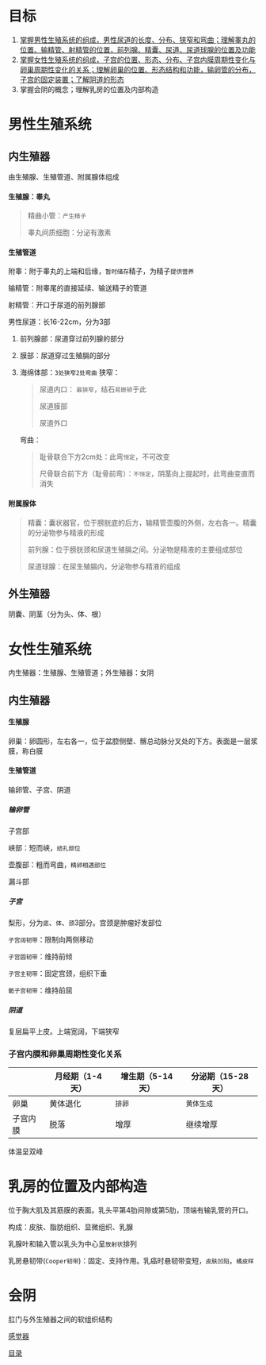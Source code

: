 # 目标

1. [掌握男性生殖系统的组成，男性尿道的长度、分布、狭窄和弯曲；理解睾丸的位置、输精管、射精管的位置，前列腺、精囊、尿道、尿道球腺的位置及功能](#男性生殖系统)
2. [掌握女性生殖系统的组成，子宫的位置、形态、分布、子宫内膜周期性变化与卵巢周期性变化的关系；理解卵巢的位置、形态结构和功能，输卵管的分布，子宫的固定装置；了解阴道的形态](#女性生殖系统)
3. 掌握会阴的概念；理解乳房的位置及内部构造



# 男性生殖系统

## 内生殖器

由生殖腺、生殖管道、附属腺体组成

#### 生殖腺：睾丸

> 精曲小管：`产生精子`
>
> 睾丸间质细胞：分泌有激素

#### 生殖管道

附睾：附于睾丸的上端和后缘，`暂时储存`精子，为精子`提供营养`

输精管：附睾尾的直接延续、输送精子的管道

射精管：开口于尿道的前列腺部

男性尿道：长16-22cm，分为3部

1. 前列腺部：尿道穿过前列腺的部分

2. 膜部：尿道穿过生殖膈的部分

3. 海绵体部：`3处狭窄2处弯曲`
   狭窄：

   > 尿道内口： `最狭窄`，结石`易嵌顿`于此
   >
   > 尿道膜部
   >
   > 尿道外口

   弯曲：

   > 耻骨联合下方2cm处：此弯`恒定`，不可改变
   >
   > 尺骨联合前下方（耻骨前弯）：`不恒定`，阴茎向上提起时，此弯曲变直而消失

#### 附属腺体

> 精囊：囊状器官，位于膀胱底的后方，输精管壶腹的外侧，左右各一。精囊的分泌物参与精液的形成
>
> 前列腺：位于膀胱颈和尿道生殖膈之间。分泌物是精液的主要组成部位
>
> 尿道球腺：在尿生殖膈内，分泌物参与精液的组成

## 外生殖器

阴囊、阴茎（分为头、体、根）

# 女性生殖系统

内生殖器：生殖腺、生殖管道；外生殖器：女阴

## 内生殖器

#### 生殖腺

卵巢：卵圆形，左右各一，位于盆腔侧壁、髂总动脉分叉处的下方。表面是一层浆膜，称白膜

#### 生殖管道

输卵管、子宫、阴道

##### 输卵管

子宫部

峡部：短而峡，`结扎部位`

壶腹部：粗而弯曲，`精卵相遇部位`

漏斗部

##### 子宫

梨形，分为`底`、`体`、`颈`3部分。宫颈是肿瘤好发部位

`子宫阔韧带`：限制向两侧移动

`子宫圆韧带`：维持前倾

`子宫主韧带`：固定宫颈，组织下垂

`骶子宫韧带`：维持前屈

##### 阴道

复层扁平上皮。上端宽阔，下端狭窄

### 子宫内膜和卵巢周期性变化关系

|          | 月经期（1-4天） | 增生期（5-14天） | 分泌期（15-28天） |
| -------- | --------------- | ---------------- | ----------------- |
| 卵巢     | 黄体退化        | `排卵`           | `黄体生成`        |
| 子宫内膜 | 脱落            | 增厚             | 继续增厚          |

体温呈双峰

# 乳房的位置及内部构造

位于胸大肌及其筋膜的表面。乳头平第4肋间隙或第5肋，顶端有输乳管的开口。

构成：皮肤、脂肪组织、显微组织、乳腺

乳腺叶和输入管以乳头为中心呈`放射状`排列

乳房悬韧带(`Cooper韧带`)：固定、支持作用。乳癌时悬韧带变短，`皮肤凹陷`，`橘皮样`

# 会阴

肛门与外生殖器之间的软组织结构

[感觉器](./感觉器.md)

[目录](./../README.md)